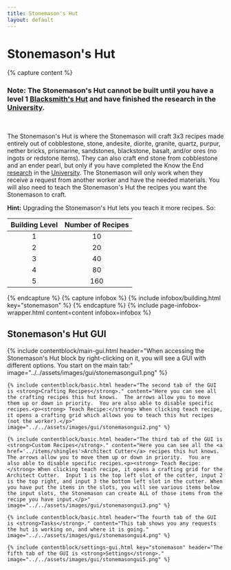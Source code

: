 ```yaml
---
title: Stonemason's Hut
layout: default
---
```

# Stonemason's Hut

{% capture content %}
### Note: The Stonemason's Hut cannot be built until you have a level 1 [Blacksmith's Hut](../../source/buildings/blacksmith) and have finished the research in the [University](../../source/buildings/university).
<br>

The Stonemason's Hut is where the Stonemason will craft 3x3 recipes made entirely out of cobblestone, stone, andesite, diorite, granite, quartz, purpur, nether bricks, prismarine, sandstones, blackstone, basalt, and/or ores (no ingots or redstone items). They can also craft end stone from cobblestone and an ender pearl, but only if you have completed the Know the End [research](../../source/systems/research) in the [University](../../source/buildings/university). The Stonemason will only work when they receive a request from another worker and have the needed materials. You will also need to teach the Stonemason's Hut the recipes you want the Stonemason to craft.

**Hint:** Upgrading the Stonemason's Hut lets you teach it more recipes. So:

| Building Level | Number of Recipes |
| :-----: | :-----: |
| 1 | 10 | 
| 2 | 20 |
| 3 | 40 |
| 4 | 80 | 
| 5 | 160 | 
{% endcapture %}
{% capture infobox %}
{% include infobox/building.html key="stonemason" %}
{% endcapture %}
{% include page-infobox-wrapper.html content=content infobox=infobox %}

## Stonemason's Hut GUI

<div class="row">
  <div class="col">
    {% include contentblock/main-gui.html header="When accessing the Stonemason's Hut block by right-clicking on it, you will see a GUI with different options. You start on the main tab:" image="../../assets/images/gui/stonemasongui1.png" %}

    {% include contentblock/basic.html header="The second tab of the GUI is <strong>Crafting Recipes</strong>." content="Here you can see all the crafting recipes this hut knows.  The arrows allow you to move them up or down in priority.  You are also able to disable specific recipes.<p><strong> Teach Recipe:</strong> When clicking teach recipe, it opens a crafting grid which allows you to teach this hut recipes (not the worker).</p>" image="../../assets/images/gui/stonemasongui2.png" %}

    {% include contentblock/basic.html header="The third tab of the GUI is <strong>Custom Recipes</strong>." content="Here you can see all the <a href='../items/shingles'>Architect Cutter</a> recipes this hut knows.  The arrows allow you to move them up or down in priority.  You are also able to disable specific recipes.<p><strong> Teach Recipe:</strong> When clicking teach recipe, it opens a crafting grid for the Architect Cutter.  Input 1 is the top left slot of the cutter, input 2 is the top right, and input 3 the bottom left slot in the cutter. When you have put the items in the slots, you will see various items below the input slots, the Stonemason can create ALL of those items from the recipe you have input.</p>" image="../../assets/images/gui/stonemasongui3.png" %}

    {% include contentblock/basic.html header="The fourth tab of the GUI is <strong>Tasks</strong>." content="This tab shows you any requests the hut is working on, and where it is going." image="../../assets/images/gui/stonemasongui4.png" %}

    {% include contentblock/settings-gui.html key="stonemason" header="The fifth tab of the GUI is <strong>Settings</strong>." image="../../assets/images/gui/stonemasongui5.png" %}
  </div>
</div>
